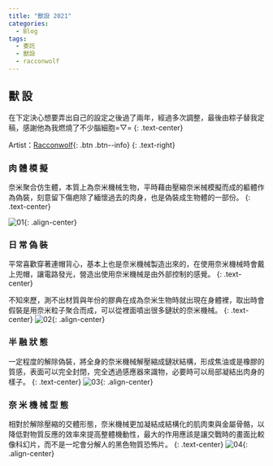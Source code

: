 ```yaml
---
title: "獸設 2021"
categories:
  - Blog
tags:
  - 委託
  - 獸設
  - racconwolf
---
```


## 獸 設

在下定決心想要弄出自己的設定之後過了兩年，經過多次調整，最後由粽子替我定稿，感謝他為我燃燒了不少腦細胞=▽=
{: .text-center}

Artist：[Racconwolf](https://twitter.com/racoonwolf){: .btn .btn--info}
{: .text-right}

### 肉 體 模 擬
奈米聚合仿生體，本質上為奈米機械生物，平時藉由壓縮奈米械模擬而成的軀體作為偽裝，刻意留下傷疤除了緬懷過去的肉身，也是偽裝成生物體的一部份。
{: .text-center}
    
![01](https://i.imgur.com/NccXBns.jpg){: .align-center}

### 日 常 偽 裝
平常喜歡穿著連帽背心，基本上也是奈米機械製造出來的，在使用奈米機械時會戴上兜帽，讓電路發光，營造出使用奈米機械是由外部控制的感覺。
{: .text-center}

不知來歷，測不出材質與年份的膠典在成為奈米生物時就出現在身體裡，取出時會假裝是用奈米粒子聚合而成，可以從裡面噴出很多鏈狀的奈米機械。
{: .text-center}
![02](https://i.imgur.com/3leuAGf.jpg){: .align-center}

### 半 融 狀 態
一定程度的解除偽裝，將全身的奈米機械解壓縮成鏈狀結構，形成焦油或是橡膠的質感，表面可以完全封閉，完全透過感應器來識物，必要時可以局部凝結出肉身的樣子。
{: .text-center}
![03](https://i.imgur.com/2N5rs1N.jpg){: .align-center}

### 奈 米 機 械 型 態
相對於解除壓縮的交體形態，奈米機械更加凝結成結構化的肌肉束與金屬骨骼，以降低對物質反應的效率來提高整體機動性，最大的作用應該是讓交戰時的畫面比較像科幻片，而不是一坨會分解人的黑色物質恐怖片。
{: .text-center}
![04](https://i.imgur.com/0ivtJUX.jpg){: .align-center}
